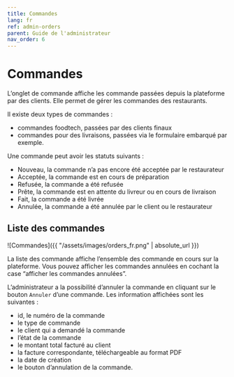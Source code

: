 ```yaml
---
title: Commandes
lang: fr
ref: admin-orders
parent: Guide de l'administrateur
nav_order: 6
---
```


# Commandes

L’onglet de commande affiche les commande passées depuis la plateforme par des clients. Elle permet de gérer les commandes des restaurants.

Il existe deux types de commandes :

* commandes foodtech, passées par des clients finaux
* commandes pour des livraisons, passées via le formulaire embarqué par exemple.

Une commande peut avoir les statuts suivants :

* Nouveau, la commande n’a pas encore été acceptée par le restaurateur
* Acceptée, la commande est en cours de préparation
* Refusée, la commande a été refusée
* Prête, la commande est en attente du livreur ou en cours de livraison
* Fait, la commande a été livrée
* Annulée, la commande a été annulée par le client ou le restaurateur

## Liste des commandes

![Commandes]({{ "/assets/images/orders_fr.png" | absolute_url }})

La liste des commande affiche l’ensemble des commande en cours sur la plateforme. Vous pouvez afficher les commandes annulées en cochant la case “afficher les commandes annulées”.

L’administrateur a la possibilité d’annuler la commande en cliquant sur le bouton `Annuler` d’une commande. Les information affichées sont les suivantes :

* id, le numéro de la commande
* le type de commande
* le client qui a demandé la commande
* l’état de la commande
* le montant total facturé au client
* la facture correspondante, téléchargeable au format PDF
* la date de création
* le bouton d’annulation de la commande.
